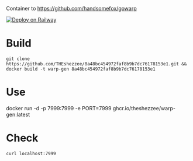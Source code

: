 Container to https://github.com/handsomefox/gowarp  
  
  [![Deploy on Railway](https://railway.app/button.svg)](https://railway.app/new/template/jSvdQA)
# Build
`git clone https://github.com/THEshezzee/8a48bc454972faf8b9b7dc76178153e1.git && docker build -t warp-gen 8a48bc454972faf8b9b7dc76178153e1`
# Use
docker run -d -p 7999:7999 -e PORT=7999 ghcr.io/theshezzee/warp-gen:latest
# Check
`curl localhost:7999`
